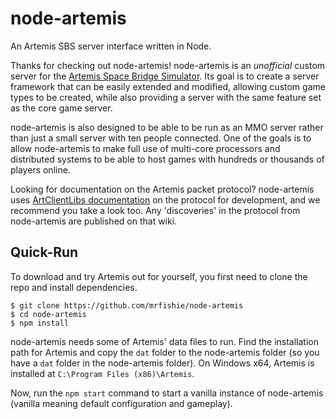 # node-artemis
An Artemis SBS server interface written in Node.

Thanks for checking out node-artemis! node-artemis is an _unofficial_ custom server for the [Artemis Space Bridge Simulator](http://www.artemis.eochu.com/).
Its goal is to create a server framework that can be easily extended and modified, allowing custom game types to be created,
while also providing a server with the same feature set as the core game server.

node-artemis is also designed to be able to be run as an MMO server rather than just a small server with ten people connected. One of the goals
is to allow node-artemis to make full use of multi-core processors and distributed systems to be able to host games with hundreds or thousands
of players online.

Looking for documentation on the Artemis packet protocol? node-artemis uses [ArtClientLibs documentation](https://github.com/rjwut/ArtClientLib/wiki/Artemis-Packet-Protocol)
on the protocol for development, and we recommend you take a look too. Any 'discoveries' in the protocol from node-artemis are published on that wiki.

## Quick-Run

To download and try Artemis out for yourself, you first need to clone the repo and install dependencies.

```
$ git clone https://github.com/mrfishie/node-artemis
$ cd node-artemis
$ npm install
```

node-artemis needs some of Artemis' data files to run. Find the installation path for Artemis and copy the `dat` folder to the node-artemis folder (so you have a `dat` folder in the node-artemis folder). On Windows x64, Artemis is installed at `C:\Program Files (x86)\Artemis`.

Now, run the `npm start` command to start a vanilla instance of node-artemis (vanilla meaning default configuration and
gameplay).
